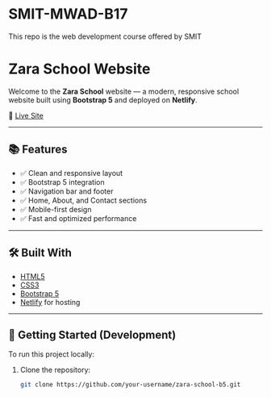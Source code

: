 # SMIT-MWAD-B17
This repo is the web development course offered by SMIT
# Zara School Website

Welcome to the **Zara School** website — a modern, responsive school website built using **Bootstrap 5** and deployed on **Netlify**.

🔗 [Live Site](https://zara-school-b5.netlify.app/)

---

## 📚 Features

- ✅ Clean and responsive layout
- ✅ Bootstrap 5 integration
- ✅ Navigation bar and footer
- ✅ Home, About, and Contact sections
- ✅ Mobile-first design
- ✅ Fast and optimized performance

---

## 🛠️ Built With

- [HTML5](https://developer.mozilla.org/en-US/docs/Web/Guide/HTML/HTML5)
- [CSS3](https://developer.mozilla.org/en-US/docs/Web/CSS)
- [Bootstrap 5](https://getbootstrap.com/)
- [Netlify](https://www.netlify.com/) for hosting

---

## 🚀 Getting Started (Development)

To run this project locally:

1. Clone the repository:
   ```bash
   git clone https://github.com/your-username/zara-school-b5.git
